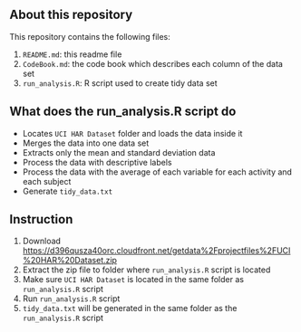 ## About this repository

This repository contains the following files:

1. ```README.md```: this readme file
2. ```CodeBook.md```: the code book which describes each column of the data set
3. ```run_analysis.R```: R script used to create tidy data set

## What does the run_analysis.R script do

* Locates ```UCI HAR Dataset``` folder and loads the data inside it
* Merges the data into one data set
* Extracts only the mean and standard deviation data
* Process the data with descriptive labels
* Process the data with the average of each variable for each activity and each subject
* Generate ```tidy_data.txt```

## Instruction

1. Download https://d396qusza40orc.cloudfront.net/getdata%2Fprojectfiles%2FUCI%20HAR%20Dataset.zip
2. Extract the zip file to folder where ```run_analysis.R``` script is located
3. Make sure ```UCI HAR Dataset``` is located in the same folder as ```run_analysis.R``` script
4. Run ```run_analysis.R``` script
5. ```tidy_data.txt``` will be generated in the same folder as the ```run_analysis.R``` script 